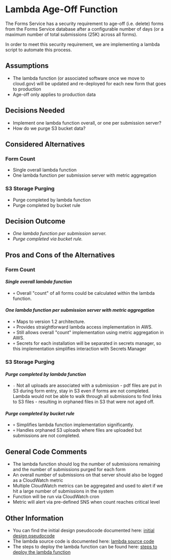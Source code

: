 # Lambda Age-Off Function

The Forms Service has a security requirement to age-off (i.e. delete) forms from the Forms Service database after a configurable number of days (or a maximum number of total submissions (25K) across all forms).

In order to meet this security requirement, we are implementing a lambda script to automate this process.  

## Assumptions
* The lambda function (or associated software once we move to cloud.gov) will be updated and re-deployed for each new form that goes to production
* Age-off only applies to production data

## Decisions Needed
* Implement one lambda function overall, or one per submission server?
* How do we purge S3 bucket data?

## Considered Alternatives

### Form Count
* Single overall lambda function
* One lambda function per submission server with metric aggregation

### S3 Storage Purging
* Purge completed by lambda function
* Purge completed by bucket rule


## Decision Outcome

* *One lambda function per submission server.*
* *Purge completed via bucket rule.*


## Pros and Cons of the Alternatives <!-- optional -->

### Form Count

#### *Single overall lambda function*

* `+` Overall "count" of all forms could be calculated within the lambda function.

#### *One lambda function per submission server with metric aggregation*

* `+` Maps to version 1.2 architecture.
* `+` Provides straightforward lambda access implementation in AWS.
* `+` Still allows overall "count" implementation using metric aggregation in AWS.
* `+` Secrets for each installation will be separated in secrets manager, so this implementation simplifies interaction with Secrets Manager

### S3 Storage Purging

#### *Purge completed by lambda function*

* `-` Not all uploads are associated with a submission - pdf files are put in S3 during form entry, stay in S3 even if forms are not completed.  Lambda would not be able to walk through all submissions to find links to S3 files - resulting in orphaned files in S3 that were not aged off.

#### *Purge completed by bucket rule*

* `+` Simplifies lambda function implementation significantly.
* `+` Handles orphaned S3 uploads where files are uploaded but submissions are not completed.

## General Code Comments

* The lambda function should log the number of submissions remaining and the number of submissions purged for each form
* An overall number of submissions on that server should also be logged as a CloudWatch metric
* Multiple CloudWatch metrics can be aggregated and used to alert if we hit a large number of submissions in the system
* Function will be run via CloudWatch cron
* Metric will alert via pre-defined SNS when count reaches critical level

## Other Information

* You can find the initial design pseudocode documented here: [initial design pseudocode](https://github.com/18F/formservice-iac-modules/blob/main/lambda/designPseudocode.md)
* The lambda source code is documented here: [lambda source code](https://github.com/18F/formservice-iac-modules/blob/main/lambda/ageOffScript.py)
* The steps to deploy the lambda function can be found here: [steps to deploy the lambda function](https://docs.google.com/document/d/1t_hoqkBerxCJQXKs_wpr_LRbo43oektVGckor3gJvv8/edit#heading=h.4fzfqeunsiad)

